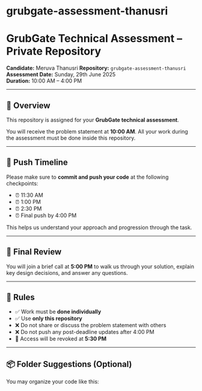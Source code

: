 # grubgate-assessment-thanusri
# GrubGate Technical Assessment – Private Repository

**Candidate:** Meruva Thanusri
**Repository:** `grubgate-assessment-thanusri`  
**Assessment Date:** Sunday, 29th June 2025  
**Duration:** 10:00 AM – 4:00 PM

---

## 🧪 Overview

This repository is assigned for your **GrubGate technical assessment**.

You will receive the problem statement at **10:00 AM**. All your work during the assessment must be done inside this repository.

---

## 🔁 Push Timeline

Please make sure to **commit and push your code** at the following checkpoints:

- ⏰ 11:30 AM
- ⏰ 1:00 PM
- ⏰ 2:30 PM
- ⏰ Final push by 4:00 PM

This helps us understand your approach and progression through the task.

---

## 🧪 Final Review

You will join a brief call at **5:00 PM** to walk us through your solution, explain key design decisions, and answer any questions.

---

## 🔐 Rules

- ✅ Work must be **done individually**
- ✅ Use **only this repository**
- ❌ Do not share or discuss the problem statement with others
- ❌ Do not push any post-deadline updates after 4:00 PM
- 🔐 Access will be revoked at **5:30 PM**

---

## 📦 Folder Suggestions (Optional)

You may organize your code like this:


